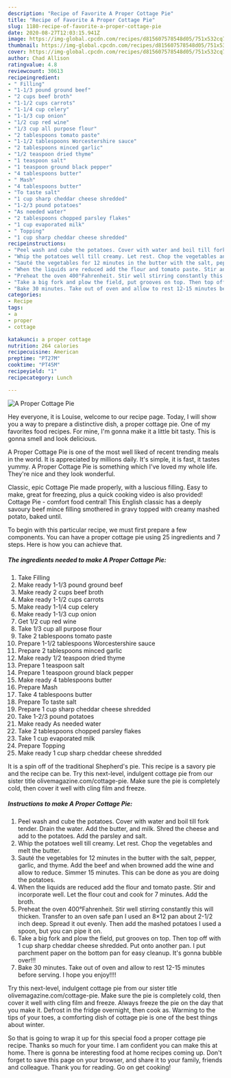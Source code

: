 ```yaml
---
description: "Recipe of Favorite A Proper Cottage Pie"
title: "Recipe of Favorite A Proper Cottage Pie"
slug: 1180-recipe-of-favorite-a-proper-cottage-pie
date: 2020-08-27T12:03:15.941Z
image: https://img-global.cpcdn.com/recipes/d815607578548d05/751x532cq70/a-proper-cottage-pie-recipe-main-photo.jpg
thumbnail: https://img-global.cpcdn.com/recipes/d815607578548d05/751x532cq70/a-proper-cottage-pie-recipe-main-photo.jpg
cover: https://img-global.cpcdn.com/recipes/d815607578548d05/751x532cq70/a-proper-cottage-pie-recipe-main-photo.jpg
author: Chad Allison
ratingvalue: 4.8
reviewcount: 30613
recipeingredient:
- " Filling"
- "1-1/3 pound ground beef"
- "2 cups beef broth"
- "1-1/2 cups carrots"
- "1-1/4 cup celery"
- "1-1/3 cup onion"
- "1/2 cup red wine"
- "1/3 cup all purpose flour"
- "2 tablespoons tomato paste"
- "1-1/2 tablespoons Worcestershire sauce"
- "2 tablespoons minced garlic"
- "1/2 teaspoon dried thyme"
- "1 teaspoon salt"
- "1 teaspoon ground black pepper"
- "4 tablespoons butter"
- " Mash"
- "4 tablespoons butter"
- "To taste salt"
- "1 cup sharp cheddar cheese shredded"
- "1-2/3 pound potatoes"
- "As needed water"
- "2 tablespoons chopped parsley flakes"
- "1 cup evaporated milk"
- " Topping"
- "1 cup sharp cheddar cheese shredded"
recipeinstructions:
- "Peel wash and cube the potatoes. Cover with water and boil till fork tender. Drain the water. Add the butter, and milk. Shred the cheese and add to the potatoes. Add the parsley and salt."
- "Whip the potatoes well till creamy. Let rest. Chop the vegetables and melt the butter."
- "Sauté the vegetables for 12 minutes in the butter with the salt, pepper, garlic, and thyme. Add the beef and when browned add the wine and allow to reduce. Simmer 15 minutes. This can be done as you are doing the potatoes."
- "When the liquids are reduced add the flour and tomato paste. Stir and incorporate well. Let the flour cout and cook for 7 minutes. Add the broth."
- "Preheat the oven 400°Fahrenheit. Stir well stirring constantly this will thicken. Transfer to an oven safe pan I used an 8×12 pan about 2-1/2 inch deep. Spread it out evenly. Then add the mashed potatoes I used a spoon, but you can pipe it on."
- "Take a big fork and plow the field, put grooves on top. Then top off with 1 cup sharp cheddar cheese shredded. Put onto another pan. I put parchment paper on the bottom pan for easy cleanup. It&#39;s gonna bubble over!!!"
- "Bake 30 minutes. Take out of oven and allow to rest 12-15 minutes before serving. I hope you enjoy!!!!"
categories:
- Recipe
tags:
- a
- proper
- cottage

katakunci: a proper cottage 
nutrition: 264 calories
recipecuisine: American
preptime: "PT27M"
cooktime: "PT45M"
recipeyield: "1"
recipecategory: Lunch

---
```



![A Proper Cottage Pie](https://img-global.cpcdn.com/recipes/d815607578548d05/751x532cq70/a-proper-cottage-pie-recipe-main-photo.jpg)

Hey everyone, it is Louise, welcome to our recipe page. Today, I will show you a way to prepare a distinctive dish, a proper cottage pie. One of my favorites food recipes. For mine, I'm gonna make it a little bit tasty. This is gonna smell and look delicious.

A Proper Cottage Pie is one of the most well liked of recent trending meals in the world. It is appreciated by millions daily. It's simple, it is fast, it tastes yummy. A Proper Cottage Pie is something which I've loved my whole life. They're nice and they look wonderful.

Classic, epic Cottage Pie made properly, with a luscious filling. Easy to make, great for freezing, plus a quick cooking video is also provided! Cottage Pie - comfort food central! This English classic has a deeply savoury beef mince filling smothered in gravy topped with creamy mashed potato, baked until.


To begin with this particular recipe, we must first prepare a few components. You can have a proper cottage pie using 25 ingredients and 7 steps. Here is how you can achieve that.

<!--inarticleads1-->

##### The ingredients needed to make A Proper Cottage Pie:

1. Take  Filling
1. Make ready 1-1/3 pound ground beef
1. Make ready 2 cups beef broth
1. Make ready 1-1/2 cups carrots
1. Make ready 1-1/4 cup celery
1. Make ready 1-1/3 cup onion
1. Get 1/2 cup red wine
1. Take 1/3 cup all purpose flour
1. Take 2 tablespoons tomato paste
1. Prepare 1-1/2 tablespoons Worcestershire sauce
1. Prepare 2 tablespoons minced garlic
1. Make ready 1/2 teaspoon dried thyme
1. Prepare 1 teaspoon salt
1. Prepare 1 teaspoon ground black pepper
1. Make ready 4 tablespoons butter
1. Prepare  Mash
1. Take 4 tablespoons butter
1. Prepare To taste salt
1. Prepare 1 cup sharp cheddar cheese shredded
1. Take 1-2/3 pound potatoes
1. Make ready As needed water
1. Take 2 tablespoons chopped parsley flakes
1. Take 1 cup evaporated milk
1. Prepare  Topping
1. Make ready 1 cup sharp cheddar cheese shredded


It is a spin off of the traditional Shepherd&#39;s pie. This recipe is a savory pie and the recipe can be. Try this next-level, indulgent cottage pie from our sister title olivemagazine.com/cottage-pie. Make sure the pie is completely cold, then cover it well with cling film and freeze. 

<!--inarticleads2-->

##### Instructions to make A Proper Cottage Pie:

1. Peel wash and cube the potatoes. Cover with water and boil till fork tender. Drain the water. Add the butter, and milk. Shred the cheese and add to the potatoes. Add the parsley and salt.
1. Whip the potatoes well till creamy. Let rest. Chop the vegetables and melt the butter.
1. Sauté the vegetables for 12 minutes in the butter with the salt, pepper, garlic, and thyme. Add the beef and when browned add the wine and allow to reduce. Simmer 15 minutes. This can be done as you are doing the potatoes.
1. When the liquids are reduced add the flour and tomato paste. Stir and incorporate well. Let the flour cout and cook for 7 minutes. Add the broth.
1. Preheat the oven 400°Fahrenheit. Stir well stirring constantly this will thicken. Transfer to an oven safe pan I used an 8×12 pan about 2-1/2 inch deep. Spread it out evenly. Then add the mashed potatoes I used a spoon, but you can pipe it on.
1. Take a big fork and plow the field, put grooves on top. Then top off with 1 cup sharp cheddar cheese shredded. Put onto another pan. I put parchment paper on the bottom pan for easy cleanup. It&#39;s gonna bubble over!!!
1. Bake 30 minutes. Take out of oven and allow to rest 12-15 minutes before serving. I hope you enjoy!!!!


Try this next-level, indulgent cottage pie from our sister title olivemagazine.com/cottage-pie. Make sure the pie is completely cold, then cover it well with cling film and freeze. Always freeze the pie on the day that you make it. Defrost in the fridge overnight, then cook as. Warming to the tips of your toes, a comforting dish of cottage pie is one of the best things about winter. 

So that is going to wrap it up for this special food a proper cottage pie recipe. Thanks so much for your time. I am confident you can make this at home. There is gonna be interesting food at home recipes coming up. Don't forget to save this page on your browser, and share it to your family, friends and colleague. Thank you for reading. Go on get cooking!
